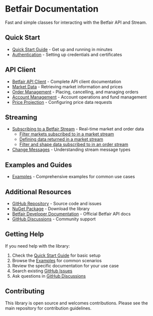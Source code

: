 # Betfair Documentation

Fast and simple classes for interacting with the Betfair API and Stream.

## Quick Start
- [Quick Start Guide](/docs/QuickStart.md) - Get up and running in minutes
- [Authentication](/docs/Authentication.md) - Setting up credentials and certificates

## API Client
- [Betfair API Client](/docs/BetfairApiClient.md) - Complete API client documentation
- [Market Data](/docs/MarketData.md) - Retrieving market information and prices
- [Order Management](/docs/OrderManagement.md) - Placing, cancelling, and managing orders
- [Account Management](/docs/AccountManagement.md) - Account operations and fund management
- [Price Projection](/docs/PriceProjection.md) - Configuring price data requests

## Streaming
- [Subscribing to a Betfair Stream](/docs/Subscription.md) - Real-time market and order data
    - [Filter markets subscribed to in a market stream](/docs/StreamMarketFilter.md)
    - [Defining data returned in a market stream](/docs/DataFilter.md)
    - [Filter and shape data subscribed to in an order stream](/docs/OrderFilter.md)
- [Change Messages](/docs/ChangeMessage.md) - Understanding stream message types

## Examples and Guides
- [Examples](/docs/Examples.md) - Comprehensive examples for common use cases

## Additional Resources
- [GitHub Repository](https://github.com/KelvinVail/Betfair) - Source code and issues
- [NuGet Package](https://www.nuget.org/packages/Betfair/) - Download the library
- [Betfair Developer Documentation](https://docs.developer.betfair.com/) - Official Betfair API docs
- [GitHub Discussions](https://github.com/KelvinVail/Betfair/discussions) - Community support

## Getting Help

If you need help with the library:

1. Check the [Quick Start Guide](/docs/QuickStart.md) for basic setup
2. Browse the [Examples](/docs/Examples.md) for common scenarios
3. Review the specific documentation for your use case
4. Search existing [GitHub Issues](https://github.com/KelvinVail/Betfair/issues)
5. Ask questions in [GitHub Discussions](https://github.com/KelvinVail/Betfair/discussions)

## Contributing

This library is open source and welcomes contributions. Please see the main repository for contribution guidelines.